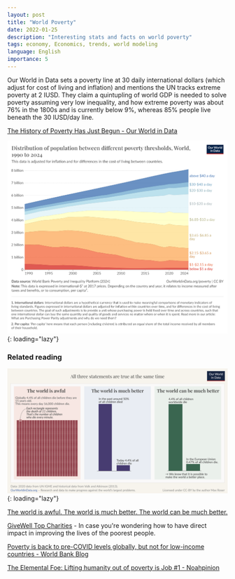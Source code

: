 ```yaml
---
layout: post
title: "World Poverty"
date: 2022-01-25
description: "Interesting stats and facts on world poverty"
tags: economy, Economics, trends, world modeling
language: English
importance: 5
---
```


Our World in Data sets a poverty line at 30 daily international dollars (which adjust for cost of living and inflation) and mentions the UN tracks extreme poverty at 2 IUSD.
They claim a quintupling of world GDP is needed to solve poverty assuming very low inequality, and how extreme poverty was about 76% in the 1800s and is currently below 9%, whereas 85% people live beneath the 30 IUSD/day line.

[The History of Poverty Has Just Begun - Our World in Data](https://ourworldindata.org/history-of-poverty-has-just-begun)

![A graph depicting the income distribution of the world](/wiki/image/income-distribution-world.png){: loading="lazy"}

### Related reading

![Three graphs depicting how "The world is awful. The world is much better. The world can be much better."](/wiki/image/awful_better_can_be_better_ourWorldInData.png){: loading="lazy"}

[The world is awful. The world is much better. The world can be much better.](https://ourworldindata.org/much-better-awful-can-be-better)

[GiveWell Top Charities](https://www.givewell.org/charities/top-charities) - In case you're wondering how to have direct impact in improving the lives of the poorest people.

[Poverty is back to pre-COVID levels globally, but not for low-income countries - World Bank Blog](https://blogs.worldbank.org/en/opendata/poverty-back-pre-covid-levels-globally-not-low-income-countries)

[The Elemental Foe: Lifting humanity out of poverty is Job #1 - Noahpinion](https://www.noahpinion.blog/p/the-elemental-foe)

